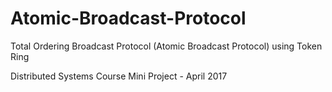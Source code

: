 # Atomic-Broadcast-Protocol
Total Ordering Broadcast Protocol (Atomic Broadcast Protocol) using Token Ring

Distributed Systems Course Mini Project - April 2017
